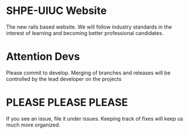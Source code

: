 # SHPE-UIUC Website

The new rails based website. We will follow industry standards in the interest of learning and becoming better professional candidates.

# Attention Devs

Please commit to develop. Merging of branches and releases will be controlled by the lead developer on the projects

# PLEASE PLEASE PLEASE

If you see an issue, file it under issues. Keeping track of fixes will keep us much more organized.
